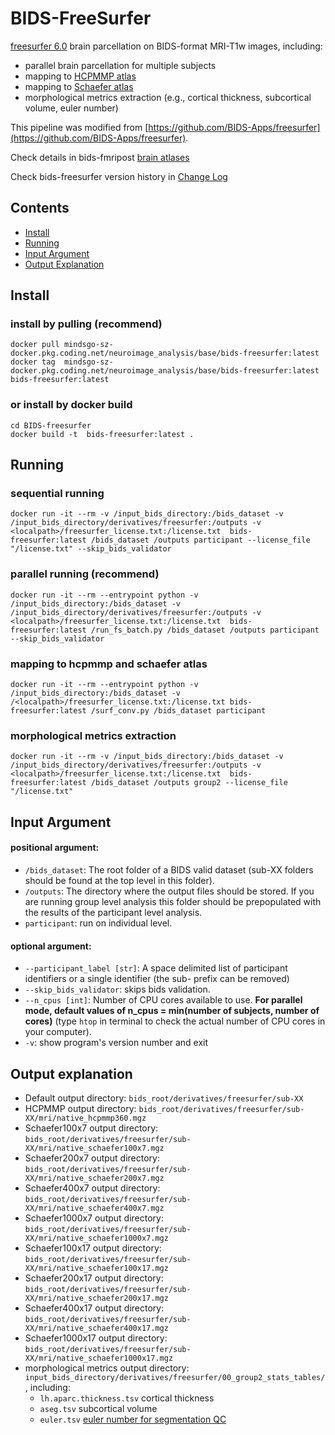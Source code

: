 

# BIDS-FreeSurfer

[freesurfer 6.0](https://surfer.nmr.mgh.harvard.edu/) brain parcellation on BIDS-format MRI-T1w images, including:
- parallel brain parcellation for multiple subjects
- mapping to [HCPMMP atlas](https://cjneurolab.org/2016/11/22/hcp-mmp1-0-volumetric-nifti-masks-in-native-structural-space/)
- mapping to [Schaefer atlas](https://github.com/ThomasYeoLab/CBIG/tree/master/stable_projects/brain_parcellation/Schaefer2018_LocalGlobal/Parcellations/project_to_individual)
- morphological metrics extraction (e.g., cortical thickness, subcortical volume, euler number)

This pipeline was modified from [https://github.com/BIDS-Apps/freesurfer](https://github.com/BIDS-Apps/freesurfer).

Check details in bids-fmripost [brain atlases](resources/atlases.md)

Check bids-freesurfer version history in [Change Log](resources/CHANGELOG.md)

## Contents
* [Install](#Install)
* [Running](#running)
* [Input Argument](#input-argument)
* [Output Explanation](#output-explanation)

## Install
### install by pulling (recommend)
```
docker pull mindsgo-sz-docker.pkg.coding.net/neuroimage_analysis/base/bids-freesurfer:latest
docker tag  mindsgo-sz-docker.pkg.coding.net/neuroimage_analysis/base/bids-freesurfer:latest  bids-freesurfer:latest
```

### or install by docker build
```
cd BIDS-freesurfer
docker build -t  bids-freesurfer:latest .
```
## Running 
### sequential running
```
docker run -it --rm -v /input_bids_directory:/bids_dataset -v /input_bids_directory/derivatives/freesurfer:/outputs -v <localpath>/freesurfer_license.txt:/license.txt  bids-freesurfer:latest /bids_dataset /outputs participant --license_file "/license.txt" --skip_bids_validator
```

### parallel running (recommend)
```
docker run -it --rm --entrypoint python -v /input_bids_directory:/bids_dataset -v /input_bids_directory/derivatives/freesurfer:/outputs -v <localpath>/freesurfer_license.txt:/license.txt  bids-freesurfer:latest /run_fs_batch.py /bids_dataset /outputs participant --skip_bids_validator
```

### mapping to hcpmmp and schaefer atlas
```
docker run -it --rm --entrypoint python -v /input_bids_directory:/bids_dataset -v /<localpath>/freesurfer_license.txt:/license.txt bids-freesurfer:latest /surf_conv.py /bids_dataset participant 
```

### morphological metrics extraction
```
docker run -it --rm -v /input_bids_directory:/bids_dataset -v /input_bids_directory/derivatives/freesurfer:/outputs -v <localpath>/freesurfer_license.txt:/license.txt  bids-freesurfer:latest /bids_dataset /outputs group2 --license_file "/license.txt"
```

## Input Argument
####   positional argument:
-   `/bids_dataset`: The root folder of a BIDS valid dataset (sub-XX folders should be found at the top level in this folder).
-  `/outputs`: The directory where the output files should be stored. If you are running group level analysis this folder should be prepopulated with the results of the participant level analysis.
- `participant`: run on individual level. 

####   optional argument:
-   `--participant_label [str]`: A space delimited list of participant identifiers or a single identifier (the sub- prefix can be removed)
- `--skip_bids_validator`: skips bids validation.
- `--n_cpus [int]`: Number of CPU cores available to use. **For parallel mode, default values of n_cpus = min(number of subjects, number of cores)** (type `htop` in terminal to check the actual number of CPU cores in your computer). 
- `-v`: show program's version number and exit

## Output explanation
-  Default output directory: `bids_root/derivatives/freesurfer/sub-XX`
-  HCPMMP output directory: `bids_root/derivatives/freesurfer/sub-XX/mri/native_hcpmmp360.mgz` 
-  Schaefer100x7 output directory: `bids_root/derivatives/freesurfer/sub-XX/mri/native_schaefer100x7.mgz` 
-  Schaefer200x7 output directory: `bids_root/derivatives/freesurfer/sub-XX/mri/native_schaefer200x7.mgz` 
-  Schaefer400x7 output directory: `bids_root/derivatives/freesurfer/sub-XX/mri/native_schaefer400x7.mgz` 
-  Schaefer1000x7 output directory: `bids_root/derivatives/freesurfer/sub-XX/mri/native_schaefer1000x7.mgz` 
-  Schaefer100x17 output directory: `bids_root/derivatives/freesurfer/sub-XX/mri/native_schaefer100x17.mgz` 
-  Schaefer200x17 output directory: `bids_root/derivatives/freesurfer/sub-XX/mri/native_schaefer200x17.mgz` 
-  Schaefer400x17 output directory: `bids_root/derivatives/freesurfer/sub-XX/mri/native_schaefer400x17.mgz` 
-  Schaefer1000x17 output directory: `bids_root/derivatives/freesurfer/sub-XX/mri/native_schaefer1000x17.mgz` 
-  morphological metrics output directory: `input_bids_directory/derivatives/freesurfer/00_group2_stats_tables/`, including: 
	-   `lh.aparc.thickness.tsv`  cortical thickness
	-   `aseg.tsv`  subcortical volume
	-   `euler.tsv`  [euler number for segmentation QC](https://www.biorxiv.org/content/10.1101/125161v2)



